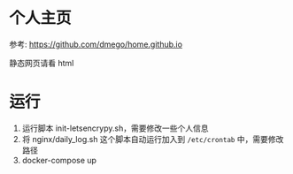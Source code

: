 # 个人主页

参考: https://github.com/dmego/home.github.io

静态网页请看 html

# 运行

1. 运行脚本 init-letsencrypy.sh，需要修改一些个人信息
2. 将 nginx/daily_log.sh 这个脚本自动运行加入到 `/etc/crontab` 中，需要修改路径
3. docker-compose up
